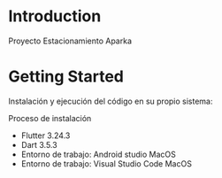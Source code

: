 # Introduction 
Proyecto Estacionamiento Aparka 

# Getting Started
Instalación y ejecución del código en su propio sistema:

Proceso de instalación
   - Flutter 3.24.3
   - Dart 3.5.3
   - Entorno de trabajo: Android studio MacOS
   - Entorno de trabajo: Visual Studio Code MacOS

